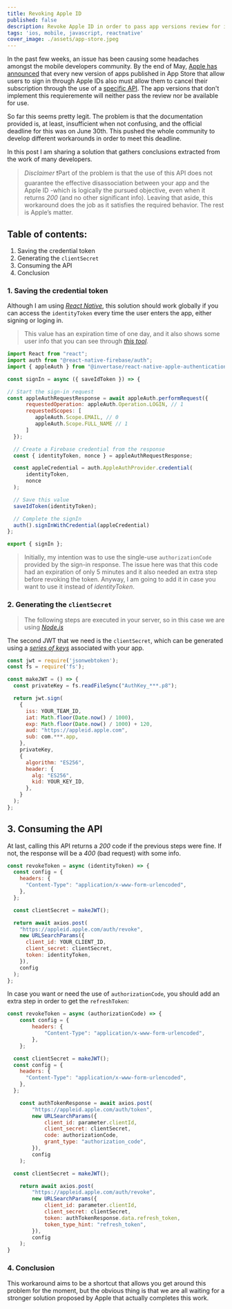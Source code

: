 ```yaml
---
title: Revoking Apple ID
published: false
description: Revoke Apple ID in order to pass app versions review for iOS
tags: 'ios, mobile, javascript, reactnative'
cover_image: ./assets/app-store.jpeg
---
```


In the past few weeks, an issue has been causing some headaches amongst the mobile developers community. By the end of May, [Apple has announced](https://developer.apple.com/news/?id=12m75xbj) that every new version of apps published in App Store that allow users to sign in through Apple IDs also must allow them to cancel their subscription through the use of a [specific API](https://developer.apple.com/documentation/sign_in_with_apple/revoke_tokens). The app versions that don't implement this requieremente will neither pass the review nor be available for use.

So far this seems pretty legit. The problem is that the documentation provided is, at least, insufficient when not confusing, and the official deadline for this was on June 30th. This pushed the whole community to develop different workarounds in order to meet this deadline.

In this post I am sharing a solution that gathers conclusions extracted from the work of many developers.

> _Disclaimer_
> ❗Part of the problem is that the use of this API does not guarantee the effective disassociation between your app and the Apple ID -which is logically the pursued objective, even when it returns _200_ (and no other significant info). Leaving that aside, this workaround does the job as it satisfies the required behavior. The rest is Apple’s matter.

## Table of contents:

1. Saving the credential token
2. Generating the `clientSecret`
3. Consuming the API
4. Conclusion

### 1. Saving the credential token

Although I am using [_React Native_](https://reactnative.dev), this solution should work globally if you can access the `identityToken` every time the user enters the app, either signing or loging in.
> This value has an expiration time of one day, and it also shows some user info that you can see through [_this tool_](https://jwt.io).

```javascript
import React from "react";
import auth from "@react-native-firebase/auth";
import { appleAuth } from "@invertase/react-native-apple-authentication";

const signIn = async ({ saveIdToken }) => {

// Start the sign-in request
const appleAuthRequestResponse = await appleAuth.performRequest({
      requestedOperation: appleAuth.Operation.LOGIN, // 1
      requestedScopes: [
         appleAuth.Scope.EMAIL, // 0
         appleAuth.Scope.FULL_NAME // 1
      ]
  });

  // Create a Firebase credential from the response
  const { identityToken, nonce } = appleAuthRequestResponse;

  const appleCredential = auth.AppleAuthProvider.credential(
      identityToken,
      nonce
  );

  // Save this value
  saveIdToken(identityToken);

  // Complete the signIn
  auth().signInWithCredential(appleCredential)
};

export { signIn };
```

> Initially, my intention was to use the single-use `authorizationCode` provided by the sign-in response. The issue here was that this code had an expiration of only 5 minutes and it also needed an extra step before revoking the token. Anyway, I am going to add it in case you want to use it instead of _identityToken_.

### 2. Generating the `clientSecret`

> The following steps are executed in your server, so in this case we are using [_Node.js_](https://nodejs.org/en/)

The second JWT that we need is the `clientSecret`, which can be generated using a [_series of keys_](https://github.com/jooyoungho/apple-token-revoke-in-firebase/issues/1#issuecomment-1163098500) associated with your app.

```javascript
const jwt = require('jsonwebtoken');
const fs = require('fs');

const makeJWT = () => {
  const privateKey = fs.readFileSync("AuthKey_***.p8");

  return jwt.sign(
    {
      iss: YOUR_TEAM_ID,
      iat: Math.floor(Date.now() / 1000),
      exp: Math.floor(Date.now() / 1000) + 120,
      aud: "https://appleid.apple.com",
      sub: com.***.app,
    },
    privateKey,
    {
      algorithm: "ES256",
      header: {
        alg: "ES256",
        kid: YOUR_KEY_ID,
      },
    }
  );
};
```

## 3. Consuming the API

At last, calling this API returns a _200_ code if the previous steps were fine. If not, the response will be a _400_ (bad request) with some info.

```javascript
const revokeToken = async (identityToken) => {
  const config = {
    headers: {
      "Content-Type": "application/x-www-form-urlencoded",
    },
  };

  const clientSecret = makeJWT();

  return await axios.post(
    "https://appleid.apple.com/auth/revoke",
    new URLSearchParams({
      client_id: YOUR_CLIENT_ID,
      client_secret: clientSecret,
      token: identityToken,
    }),
    config
  );
};
```

In case you want or need the use of `authorizationCode`, you should add an extra step in order to get the `refreshToken`:

```javascript
const revokeToken = async (authorizationCode) => {
    const config = {
        headers: {
            "Content-Type": "application/x-www-form-urlencoded",
        },
    };

  const clientSecret = makeJWT();
  const config = {
    headers: {
      "Content-Type": "application/x-www-form-urlencoded",
    },
  };

    const authTokenResponse = await axios.post(
        "https://appleid.apple.com/auth/token",
        new URLSearchParams({
            client_id: parameter.clientId,
            client_secret: clientSecret,
            code: authorizationCode,
            grant_type: "authorization_code",
        }),
        config
    );

  const clientSecret = makeJWT();

    return await axios.post(
        "https://appleid.apple.com/auth/revoke",
        new URLSearchParams({
            client_id: parameter.clientId,
            client_secret: clientSecret,
            token: authTokenResponse.data.refresh_token,
            token_type_hint: "refresh_token",
        }),
        config
    );
}
```

### 4. Conclusion

This workaround aims to be a shortcut that allows you get around this problem for the moment, but the obvious thing is that we are all waiting for a stronger solution proposed by Apple that actually completes this work.
